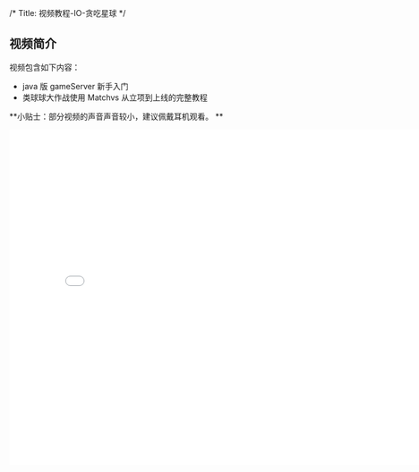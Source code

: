 /*
Title: 视频教程-IO-贪吃星球
*/

## 视频简介

视频包含如下内容：
     
- java 版 gameServer 新手入门
- 类球球大作战使用 Matchvs 从立项到上线的完整教程  

  
**小贴士：部分视频的声音声音较小，建议佩戴耳机观看。  **  



<div style="text-align: center">

  <iframe style="width: 800px;height: 600px;" src="//player.bilibili.com/player.html?aid=38632011&cid=67904510&page=1" scrolling="no" border="0" frameborder="no" framespacing="0" allowfullscreen="true"> </iframe>

</div>  
  
  

